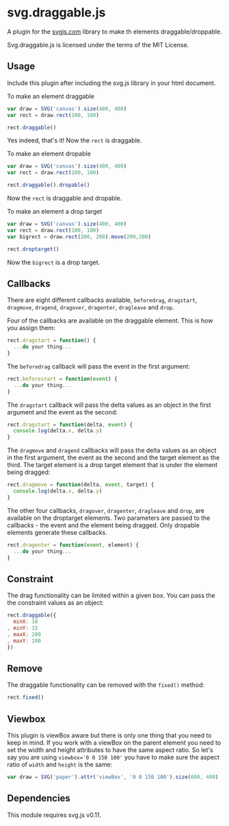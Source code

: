 # svg.draggable.js

A plugin for the [svgjs.com](http://svgjs.com) library to make th elements draggable/droppable.

Svg.draggable.js is licensed under the terms of the MIT License.

## Usage
Include this plugin after including the svg.js library in your html document.

To make an element draggable

```javascript
var draw = SVG('canvas').size(400, 400)
var rect = draw.rect(100, 100)

rect.draggable()
```

Yes indeed, that's it! Now the `rect` is draggable.

To make an element dropable

```javascript
var draw = SVG('canvas').size(400, 400)
var rect = draw.rect(100, 100)

rect.draggable().dropable()
```

Now the `rect` is draggable and dropable.

To make an element a drop target

```javascript
var draw = SVG('canvas').size(400, 400)
var rect = draw.rect(100, 100)
var bigrect = draw.rect(200, 200).move(200,200)

rect.droptarget()
```

Now the `bigrect` is a drop target.


## Callbacks
There are eight different callbacks available, `beforedrag`, `dragstart`, `dragmove`, `dragend`, `dragover`, `dragenter`, `dragleave` and `drop`. 

Four of the callbacks are available on the draggable element. This is how you assign them:

```javascript
rect.dragstart = function() {
  ...do your thing...
}
```

The `beforedrag` callback will pass the event in the first argument:

```javascript
rect.beforestart = function(event) {
  ...do your thing...
}
```

The `dragstart` callback will pass the delta values as an object in the first argument and the event as the second:

```javascript
rect.dragstart = function(delta, event) {
  console.log(delta.x, delta.y)
}
```

The `dragmove` and `dragend` callbacks will pass the delta values as an object in the first argument, the event as the second and the target element as the third. The target element is a drop target element that is under the element being dragged:

```javascript
rect.dragmove = function(delta, event, target) {
  console.log(delta.x, delta.y)
}
```


The other four callbacks, `dragover`, `dragenter`, `dragleave` and `drop`, are available on the droptarget elements. Two parameters are passed to the callbacks - the event and the element being dragged. Only dropable elements generate these callbacks.

```javascript
rect.dragenter = function(event, element) {
  ...do your thing...
}
```


## Constraint
The drag functionality can be limited within a given box. You can pass the the constraint values as an object:

```javascript
rect.draggable({
  minX: 10
, minY: 15
, maxX: 200
, maxY: 100
})
```


## Remove
The draggable functionality can be removed with the `fixed()` method:

```javascript
rect.fixed()
```


## Viewbox
This plugin is viewBox aware but there is only one thing that you need to keep in mind. If you work with a viewBox on the parent element you need to set the width and height attributes to have the same aspect ratio. So let's say you are using `viewbox='0 0 150 100'` you have to make sure the aspect ratio of `width` and `height` is the same:

```javascript
var draw = SVG('paper').attr('viewBox', '0 0 150 100').size(600, 400)
```


## Dependencies
This module requires svg.js v0.11.
